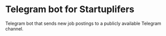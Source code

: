 # Telegram bot for Startuplifers

Telegram bot that sends new job postings to a publicly available Telegram channel.